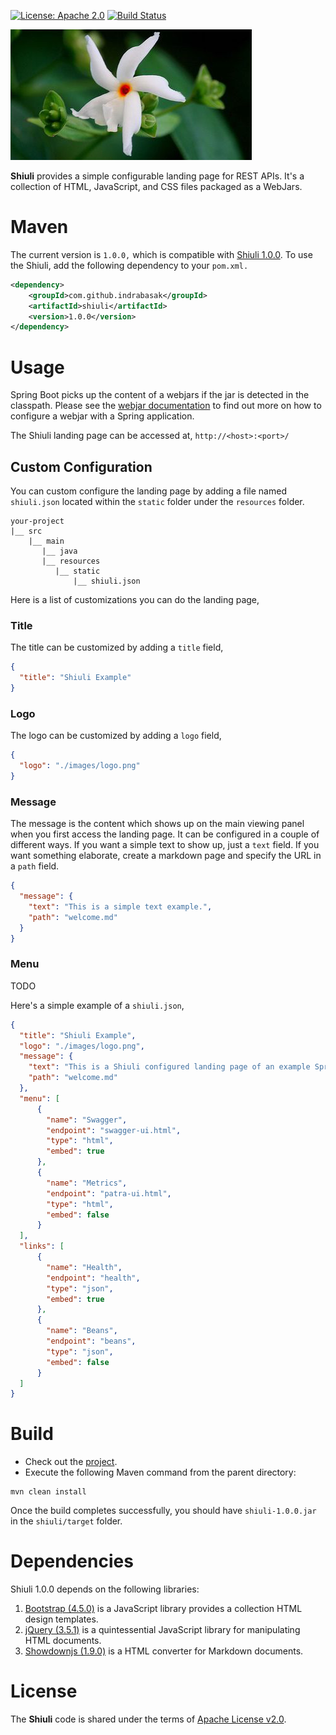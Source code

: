 [![License: Apache 2.0](https://img.shields.io/badge/License-Apache%202.0-blue.svg)](https://opensource.org/licenses/Apache-2.0) [![Build Status][travis-badge]][travis-badge-url]

![](./images/shiuli-title.png)

**Shiuli** provides a simple configurable landing page for REST APIs. It's a collection 
of HTML, JavaScript, and CSS files packaged as a WebJars.

# Maven

The current version is `1.0.0,` which is compatible with [Shiuli 1.0.0](https://indrabasak.github.io/shiuli/). To use
the Shiuli, add the following dependency to your `pom.xml.`

```xml
<dependency>
    <groupId>com.github.indrabasak</groupId>
    <artifactId>shiuli</artifactId>
    <version>1.0.0</version>
</dependency>
```
# Usage
Spring Boot picks up the content of a webjars if the jar is detected in the classpath. 
Please see the [webjar documentation](https://www.webjars.org/documentation#springboot) 
to find out more on how to configure a webjar with a Spring application.

The Shiuli landing page can be accessed at, `http://<host>:<port>/`

## Custom Configuration
You can custom configure the landing page by adding a file named `shiuli.json` 
located within the `static` folder under the `resources` folder.

```
your-project
|__ src
    |__ main
       |__ java
       |__ resources
          |__ static
              |__ shiuli.json
```

Here is a list of customizations you can do the landing page,

### Title 
The title can be customized by adding a `title` field,
```json
{
  "title": "Shiuli Example"
}
```

### Logo
The logo can be customized by adding a `logo` field,
```json
{
  "logo": "./images/logo.png"
}
``` 

### Message
The message is the content which shows up on the main viewing panel when you
first access the landing page. It can be configured in a couple of different
ways. If you want a simple text to show up, just a `text` field. If you want
something elaborate, create a markdown page and specify the URL in a `path`
field. 

```json
{
  "message": {
    "text": "This is a simple text example.",
    "path": "welcome.md"
  }
}
```

### Menu
TODO

Here's a simple example of a `shiuli.json`,

```json
{
  "title": "Shiuli Example",
  "logo": "./images/logo.png",
  "message": {
    "text": "This is a Shiuli configured landing page of an example Spring Boot application.",
    "path": "welcome.md"
  },
  "menu": [
      {
        "name": "Swagger",
        "endpoint": "swagger-ui.html",
        "type": "html",
        "embed": true
      },
      {
        "name": "Metrics",
        "endpoint": "patra-ui.html",
        "type": "html",
        "embed": false
      }
  ],
  "links": [
      {
        "name": "Health",
        "endpoint": "health",
        "type": "json",
        "embed": true
      },
      {
        "name": "Beans",
        "endpoint": "beans",
        "type": "json",
        "embed": false
      }
  ]
}
```

# Build
* Check out the [project](https://github.com/indrabasak/shiuli).
* Execute the following Maven command from the parent directory:
```
mvn clean install
```
Once the build completes successfully, you should have `shiuli-1.0.0.jar` in the `shiuli/target` folder.

# Dependencies
Shiuli 1.0.0 depends on the following libraries:
1. [Bootstrap (4.5.0)](https://getbootstrap.com/) is a JavaScript library provides a collection HTML design templates. 
3. [jQuery (3.5.1)](http://jquery.com/) is a quintessential JavaScript library for manipulating HTML documents.
3. [Showdownjs (1.9.0)](http://showdownjs.com/) is a HTML converter for Markdown documents.

# License
The __Shiuli__ code is shared under the terms of [Apache License v2.0](https://opensource.org/licenses/Apache-2.0).

[travis-badge]: https://travis-ci.org/indrabasak/shiuli.svg?branch=master
[travis-badge-url]: https://travis-ci.org/indrabasak/shiuli

